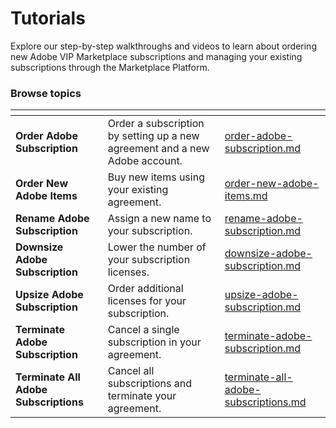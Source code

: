 # Tutorials

Explore our step-by-step walkthroughs and videos to learn about ordering new Adobe VIP Marketplace subscriptions and managing your existing subscriptions through the Marketplace Platform.

### Browse topics <a href="#browse-topics" id="browse-topics"></a>

<table data-card-size="large" data-view="cards"><thead><tr><th></th><th></th><th data-hidden data-card-target data-type="content-ref"></th></tr></thead><tbody><tr><td><strong>Order Adobe Subscription</strong>  </td><td>Order a subscription by setting up a new agreement and a new Adobe account.</td><td><a href="order-adobe-subscription.md">order-adobe-subscription.md</a></td></tr><tr><td><strong>Order New Adobe Items</strong></td><td>Buy new items using your existing agreement.</td><td><a href="order-new-adobe-items.md">order-new-adobe-items.md</a></td></tr><tr><td><strong>Rename Adobe Subscription</strong></td><td>Assign a new name to your subscription.</td><td><a href="rename-adobe-subscription.md">rename-adobe-subscription.md</a></td></tr><tr><td><strong>Downsize Adobe Subscription</strong></td><td>Lower the number of your subscription licenses.</td><td><a href="downsize-adobe-subscription.md">downsize-adobe-subscription.md</a></td></tr><tr><td><strong>Upsize Adobe Subscription</strong></td><td>Order additional licenses for your subscription.</td><td><a href="upsize-adobe-subscription.md">upsize-adobe-subscription.md</a></td></tr><tr><td><strong>Terminate Adobe Subscription</strong></td><td>Cancel a single subscription in your agreement.</td><td><a href="terminate-adobe-subscription.md">terminate-adobe-subscription.md</a></td></tr><tr><td><strong>Terminate All Adobe Subscriptions</strong></td><td>Cancel all subscriptions and terminate your agreement.</td><td><a href="terminate-all-adobe-subscriptions.md">terminate-all-adobe-subscriptions.md</a></td></tr></tbody></table>
